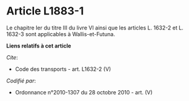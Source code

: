 # Article L1883-1

Le chapitre Ier du titre III du livre VI ainsi que les articles L. 1632-2 et L. 1632-3 sont applicables à Wallis-et-Futuna.

**Liens relatifs à cet article**

_Cite_:

  - Code des transports - art. L1632-2 (V)

_Codifié par_:

  - Ordonnance n°2010-1307 du 28 octobre 2010 - art. (V)

